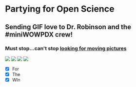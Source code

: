 # Partying for Open Science
## Sending GIF love to Dr. Robinson and the #miniWOWPDX crew!
### Must stop...can't stop [looking for moving pictures](https://media.giphy.com)


![](https://media.giphy.com/media/rnnINxmNOr17y/giphy.gif)
![](https://media.giphy.com/media/8IJC8xggMWOiI/giphy.gif)
![](https://media.giphy.com/media/U7uxhOBei9UnS/giphy.gif)
![](https://media.giphy.com/media/26FLhDoSzv4ig5qLu/giphy.gif)

- [X] For
- [X] The
- [X] WIn
